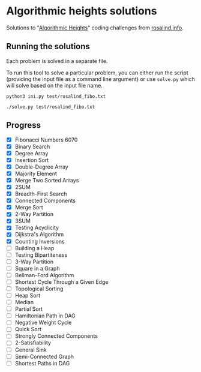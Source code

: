 # Algorithmic heights solutions

Solutions to "[Algorithmic Heights]" coding challenges from [rosalind.info].

[Algorithmic Heights]: https://rosalind.info/problems/list-view/?location=algorithmic-heights
[rosalind.info]: https://rosalind.info

## Running the solutions

Each problem is solved in a separate file.

To run this tool to solve a particular problem, you can either run the script
(providing the input file as a command line argument) or use `solve.py` which
will solve based on the input file name.

```{shell}
python3 ini.py test/rosalind_fibo.txt
```

```{shell}
./solve.py test/rosalind_fibo.txt
```

## Progress

- [x] Fibonacci Numbers	6070
- [x] Binary Search
- [x] Degree Array
- [x] Insertion Sort
- [x] Double-Degree Array
- [x] Majority Element
- [x] Merge Two Sorted Arrays
- [x] 2SUM
- [x] Breadth-First Search
- [x] Connected Components
- [x] Merge Sort
- [x] 2-Way Partition
- [x] 3SUM
- [x] Testing Acyclicity
- [x] Dijkstra's Algorithm
- [x] Counting Inversions
- [ ] Building a Heap
- [ ] Testing Bipartiteness
- [ ] 3-Way Partition
- [ ] Square in a Graph
- [ ] Bellman-Ford Algorithm
- [ ] Shortest Cycle Through a Given Edge
- [ ] Topological Sorting
- [ ] Heap Sort
- [ ] Median
- [ ] Partial Sort
- [ ] Hamiltonian Path in DAG
- [ ] Negative Weight Cycle
- [ ] Quick Sort
- [ ] Strongly Connected Components
- [ ] 2-Satisfiability
- [ ] General Sink
- [ ] Semi-Connected Graph
- [ ] Shortest Paths in DAG
